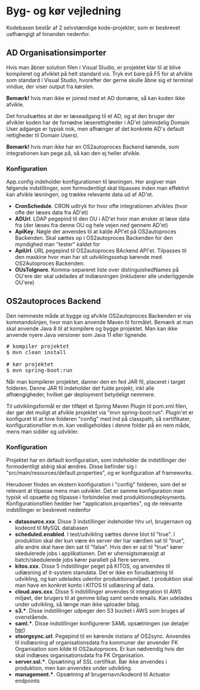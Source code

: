 <h1>Byg- og kør vejledning</h1>
<p>
Kodebasen består af 2 selvstændige kode-projekter, som er beskrevet uafhængigt af hinanden nedenfor.
</p>

<h2>AD Organisationsimporter</h2>
<p>
Hvis man åbner solution filen i Visual Studio, er projektet klar til at blive kompileret og afviklet på helt standard vis.
Tryk evt bare på F5 for at afvikle som standard i Visual Studio, hvorefter der gerne skulle åbne sig et terminal vindue, der viser
output fra kørslen.
</p>

<p>
<b>Bemærk!</b> hvis man ikke er joined med et AD domæne, så kan koden ikke afvikle.
</p>

<p>
Det forudsættes at der er læseadgang til et AD, og at den bruger der afvikler koden har de
fornødne læserettigheder i AD'et (almindelig Domain User adgange er typisk nok,
men afhænger af det konkrete AD's default rettigheder til Domain Users).
</p>

<p>
<b>Bemærk!</b> hvis man ikke har en OS2autoproces Backend kørende, som integrationen kan pege på, så kan den ej heller afvikle.
</p>

<h3>Konfiguration</h3>
<p>
App.config indeholder konfigurationen til løsningen. Her angiver man følgende indstillinger, som formodentligt
skal tilpasses inden man effektivt kan afvikle løsningen, og trække relevante data ud af AD'et.
  
<ul>
  <li><b>CronSchedule</b>. CRON udtryk for hvor ofte integrationen afvikles (hvor ofte der læses data fra AD'et)</li>
  <li><b>ADUrl</b>. LDAP pegepind til den OU i AD'et hvor man ønsker at læse data fra (der læses fra denne OU og hele vejen ned gennem AD'et)</li>
  <li><b>ApiKey</b>. Nøgle der anvendes til at kalde API'et på OS2autoproces Backenden. Skal sættes op i OS2autoproces Backenden for den myndighed man "tester" kaldet for</li>
  <li><b>ApiUrl</b>. URL pegepind til OS2autoproces BAckend API'et. Tilpasses til den maskine hvor man har sit udviklingssetup kørende med OS2Autoproces Backenden.</li>
  <li><b>OUsToIgnore</b>. Komma-separeret liste over distinguishedNames på OU'ere der skal udelades af indlæsningen (inkluderer alle underliggende OU'ere)</li>
</ul>
</p>

<h2>OS2autoproces Backend</h2>
<p>
Den nemmeste måde at bygge og afvikle OS2autoproces Backenden er via kommandolinjen, hvor man kan anvende Maven til formålet. Bemærk at man skal anvende Java 8 til at kompilere og bygge projektet. Man kan ikke anvende nyere Java versioner som Java 11 eller lignende.
</p>
  
<pre>
# kompiler projektet
$ mvn clean install

# kør projektet
$ mvn spring-boot:run
</pre>

<p>
Når man kompilerer projektet, danner den en fed JAR fil, placeret i target folderen. Denne JAR fil indeholder det fulde projekt, inkl alle afhængigheder, hvilket gør deployment betydeligt nemmere.
</p>

<p>
Til udviklingsformål er der tilføjet et Spring Maven Plugin til pom.xml filen, der gør det muligt at afvikle projektet via "mvn spring-boot:run". Plugin'et er konfiguret til at hive folderen "config" med ind på classpath, så certifikater, konfigurationsfiler m.m. kan vedligeholdes i denne folder på en nem måde, mens man sidder og udvikler.
</p>

<h3>Konfiguration</h3>
<p>
Projektet har en default konfiguration, som indeholder de indstillinger der formodentligt aldrig skal ændres. Disse befinder sig i "src/main/resources/default.properties", og er konfiguration af frameworks.
</p>

<p>
Herudover findes en ekstern konfiguration i "config" folderen, som det er relevant at tilpasse mens man udvikler. Det er samme konfiguration man typisk vil opsætte og tilpasse i forbindelse med produktionsdeployments. Konfigurationsfilen hedder her "application.properties", og de relevante indstillinger er beskrevet nedenfor
</p>

<ul>
  <li><b>datasource.xxx</b>. Disse 3 indstillinger indeholder hhv url, brugernavn og kodeord til MySQL databasen</li>
  <li><b>scheduled.enabled</b>. I test/udvikling sættes denne blot til "true". I produktion skal der kun være én server der har værdien sat til "true", alle andre skal have den sat til "false". Hvis den er sat til "true" kører skedulerede jobs i applikationen. Det er uhensigtsmæssigt at batch/skedulerede jobs kører parallelt på flere servere.</li>
  <li><b>kitos.xxx</b>. Disse 5 indstillinger peget på KITOS, og anvendes til udlæsning af it-system stamdata. Det er ikke en forudsætning til udvikling, og kan udelades udenfor produktionsmiljøet. I produktion skal man have en konkret konto i KITOS til udlæsning af data.</li>
  <li><b>cloud.aws.xxx</b>. Disse 5 indstillinger anvendes til integration til AWS miljøet, der brugers til at gemme bilag samt sende emails. Kan udelades under udvikling, så længe man ikke uploader bilag.</li>
  <li><b>s3.*</b>. Disse indstillinger udpeger den S3 bucket i AWS som bruges af ovenstående.</li>
  <li><b>saml.*</b>. Disse indstillinger konfigurerer SAML opsætningen (se detaljer <a href="https://bitbucket.org/digitalidentity_dk/saml-module/">her</a>)</li>
  <li><b>stsorgsync.url</b>. Pegepind til en kørende instans af OS2sync. Anvendes til indlæsning af organisationsdata fra kommuner der anvender FK Organisation som kilde til OS2autoproces. Er kun nødvendig hvis der skal indlæses organisationsdata fra FK Organisation.</li>
  <li><b>server.ssl.*</b>. Opsætning af SSL certifikat. Bør ikke anvendes i produktion, men kan anvendes under udvikling.</li>
  <li><b>management.*</b>. Opsætning af brugernavn/kodeord til Actuator endpoints</li>
</ul>
